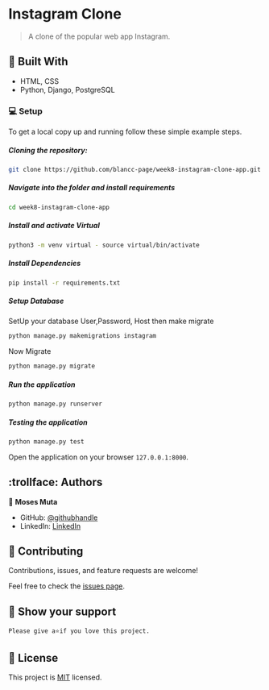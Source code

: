 # Instagram Clone

> A clone of the popular web app Instagram.

## :hammer: Built With

- HTML, CSS
- Python, Django, PostgreSQL

### :computer: Setup
To get a local copy up and running follow these simple example steps.

##### Cloning the repository:  
 ```bash 
git clone https://github.com/blancc-page/week8-instagram-clone-app.git
```
##### Navigate into the folder and install requirements  
 ```bash 
cd week8-instagram-clone-app 
```
##### Install and activate Virtual  
 ```bash 
python3 -m venv virtual - source virtual/bin/activate  
```  
##### Install Dependencies  
 ```bash 
pip install -r requirements.txt 
```  
 ##### Setup Database  
  SetUp your database User,Password, Host then make migrate  
 ```bash 
python manage.py makemigrations instagram
 ``` 
 Now Migrate  
 ```bash 
python manage.py migrate 
```
##### Run the application  
 ```bash 
python manage.py runserver 
``` 
##### Testing the application  
 ```bash 
python manage.py test 
```
Open the application on your browser `127.0.0.1:8000`.  


## :trollface: Authors

👤 **Moses Muta**

- GitHub: [@githubhandle](https://github.com/blancc-page)
- LinkedIn: [LinkedIn](<linkedIn link>)


## 🤝 Contributing

Contributions, issues, and feature requests are welcome!

Feel free to check the [issues page](../../issues/).

## :muscle: Show your support

    Please give a⭐️if you love this project.
    

## 📝 License

This project is [MIT](./MIT.md) licensed.
